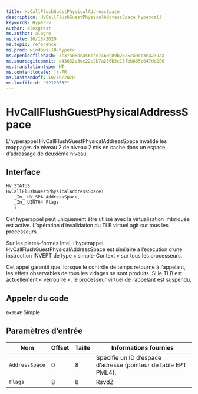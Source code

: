 ```yaml
---
title: HvCallFlushGuestPhysicalAddressSpace
description: HvCallFlushGuestPhysicalAddressSpace hypercall
keywords: Hyper-v
author: alexgrest
ms.author: alegre
ms.date: 10/15/2020
ms.topic: reference
ms.prod: windows-10-hyperv
ms.openlocfilehash: 7c37a08bea56cce7460c89b2625ca9cc3e4239aa
ms.sourcegitcommit: d43632e3dc22e2b7a256b5c15fbb665c047de286
ms.translationtype: MT
ms.contentlocale: fr-FR
ms.lasthandoff: 10/16/2020
ms.locfileid: "92120532"
---
```

# <a name="hvcallflushguestphysicaladdressspace"></a>HvCallFlushGuestPhysicalAddressSpace

L’hyperappel HvCallFlushGuestPhysicalAddressSpace invalide les mappages de niveau 2 de niveau 2 mis en cache dans un espace d’adressage de deuxième niveau.

## <a name="interface"></a>Interface

 ```c
HV_STATUS
HvCallFlushGuestPhysicalAddressSpace(
    _In_ HV_SPA AddressSpace,
    _In_ UINT64 Flags
    );
 ```

Cet hyperappel peut uniquement être utilisé avec la virtualisation imbriquée est active. L’opération d’invalidation du TLB virtuel agit sur tous les processeurs.

Sur les plates-formes Intel, l’hyperappel HvCallFlushGuestPhysicalAddressSpace est similaire à l’exécution d’une instruction INVEPT de type « simple-Context » sur tous les processeurs.

Cet appel garantit que, lorsque le contrôle de temps retourne à l’appelant, les effets observables de tous les vidages se sont produits.
Si le TLB est actuellement « verrouillé », le processeur virtuel de l’appelant est suspendu.

## <a name="call-code"></a>Appeler du code

`0x00AF` Simple

## <a name="input-parameters"></a>Paramètres d’entrée

| Nom                    | Offset     | Taille     | Informations fournies                      |
|-------------------------|------------|----------|-------------------------------------------|
| `AddressSpace`          | 0          | 8        | Spécifie un ID d’espace d’adresse (pointeur de table EPT PML4). |
| `Flags`                 | 8          | 8        | RsvdZ                                     |